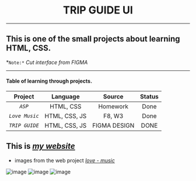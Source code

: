 <h1 align="center"> TRIP GUIDE UI </h1>

---

## This is one of the small projects about learning HTML, CSS.

*`Note:*` *Cut interface from FIGMA*

---

#### Table of learning through projects.

| Project        | Language      | Source       | Status |
|:--------------:|:-------------:|:------------:|:------:|
| _`ASP`_        | HTML, CSS     | Homework     | Done   |
| _`Love Music`_ | HTML, CSS, JS | F8, W3       | Done   |
| _`TRIP GUIDE`_ | HTML, CSS, JS | FIGMA DESIGN | DONE   |

## This is [_my website_](https://tqtuan99.github.io/TripGuide/)

* images from the web project [*love - music*]([Document](https://tqtuan99.github.io/TripGuide/))

<img title="" src="https://user-images.githubusercontent.com/55221561/155666712-eec2f1d1-0bc3-4254-ab71-3c59586365c8.png" alt="image" data-align="center">

<img src="https://user-images.githubusercontent.com/55221561/155667361-8578a1eb-7fc8-40b5-949f-5409f4543919.png" title="" alt="image" data-align="center">

<img src="https://user-images.githubusercontent.com/55221561/155667262-a2d376f5-ae25-4e81-92e8-8f9cedb558c8.png" title="" alt="image" data-align="center">
